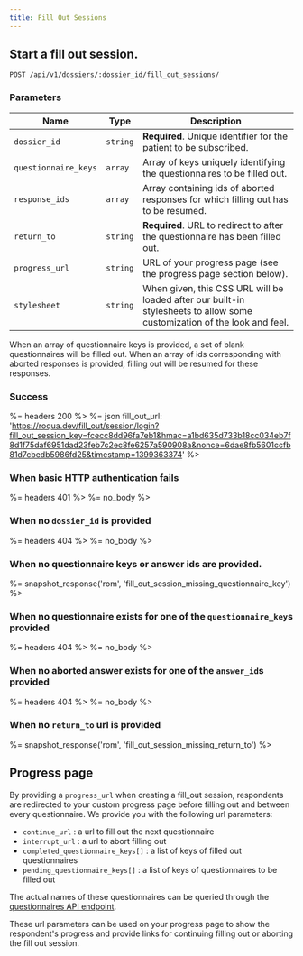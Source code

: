 ```yaml
---
title: Fill Out Sessions
---
```


## Start a fill out session.

    POST /api/v1/dossiers/:dossier_id/fill_out_sessions/


### Parameters

Name | Type | Description
-----|------|--------------
`dossier_id`         | `string`  | **Required**. Unique identifier for the patient to be subscribed.
`questionnaire_keys` | `array`   | Array of keys uniquely identifying the questionnaires to be filled out.
`response_ids`       | `array`   | Array containing ids of aborted responses for which filling out has to be resumed.
`return_to`          | `string`  | **Required**. URL to redirect to after the questionnaire has been filled out.
`progress_url`       | `string`  | URL of your progress page (see the progress page section below).
`stylesheet`         | `string`  | When given, this CSS URL will be loaded after our built-in stylesheets to allow some customization of the look and feel.

When an array of questionnaire keys is provided, a set of blank questionnaires will be filled out. When an array of
ids corresponding with aborted responses is provided, filling out will be resumed for these responses.

### Success

%= headers 200 %>
%= json fill_out_url: 'https://roqua.dev/fill_out/session/login?fill_out_session_key=fcecc8dd96fa7eb1&hmac=a1bd635d733b18cc034eb7f8d1f75daf6951dad23feb7c2ec8fe6257a590908a&nonce=6dae8fb5601ccfb81d7cbedb5986fd25&timestamp=1399363374' %>


### When basic HTTP authentication fails

%= headers 401 %>
%= no_body %>


### When no `dossier_id` is provided

%= headers 404 %>
%= no_body %>

### When no questionnaire keys or answer ids are provided.

%= snapshot_response('rom', 'fill_out_session_missing_questionnaire_key') %>

### When no questionnaire exists for one of the `questionnaire_key`s provided

%= headers 404 %>
%= no_body %>


### When no aborted answer exists for one of the `answer_id`s provided

%= headers 404 %>
%= no_body %>


### When no `return_to` url is provided

%= snapshot_response('rom', 'fill_out_session_missing_return_to') %>

## Progress page

By providing a `progress_url` when creating a fill_out session, respondents are redirected to your custom progress page
before filling out and between every questionnaire. We provide you with the following url parameters:

- `continue_url` : a url to fill out the next questionnaire
- `interrupt_url` : a url to abort filling out
- `completed_questionnaire_keys[]` : a list of keys of filled out questionnaires
- `pending_questionnaire_keys[]` : a list of keys of questionnaires to be filled out

The actual names of these questionnaires can be queried through the
[questionnaires API endpoint](../../global/questionnaires/).

These url parameters can be used on your progress page to show the respondent's progress and provide links for
continuing filling out or aborting the fill out session.

